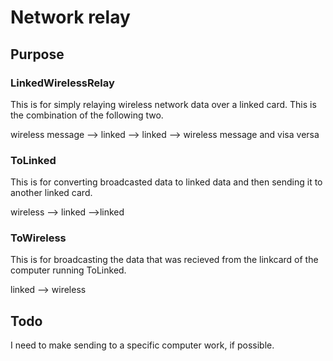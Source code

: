 # Network relay

## Purpose

### LinkedWirelessRelay
This is for simply relaying wireless network data over a linked card. This is the combination of the following two.

wireless message --> linked --> linked --> wireless message and visa versa

### ToLinked
This is for converting broadcasted data to linked data and then sending it to another linked card.

wireless --> linked -->linked

### ToWireless
This is for broadcasting the data that was recieved from the linkcard of the computer running ToLinked.

linked --> wireless

## Todo
I need to make sending to a specific computer work, if possible.
